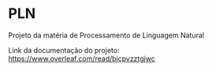 # PLN
Projeto da matéria de Processamento de Linguagem Natural

Link da documentação do projeto: https://www.overleaf.com/read/bjcpvzztgjwc
